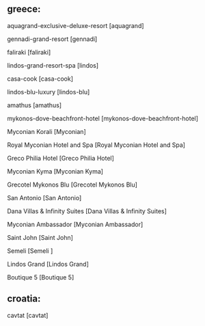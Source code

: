 ## greece:

aquagrand-exclusive-deluxe-resort
[aquagrand]

gennadi-grand-resort
[gennadi]

faliraki
[faliraki]

lindos-grand-resort-spa
[lindos]

casa-cook
[casa-cook]

lindos-blu-luxury
[lindos-blu]

amathus
[amathus]

mykonos-dove-beachfront-hotel
[mykonos-dove-beachfront-hotel]

Myconian Korali
[Myconian]

Royal Myconian Hotel and Spa
[Royal Myconian Hotel and Spa]

Greco Philia Hotel
[Greco Philia Hotel]

Myconian Kyma
[Myconian Kyma]

Grecotel Mykonos Blu
[Grecotel Mykonos Blu]

San Antonio
[San Antonio]

Dana Villas & Infinity Suites
[Dana Villas & Infinity Suites]

Myconian Ambassador
[Myconian Ambassador]

Saint John
[Saint John]

Semeli 
[Semeli ]

Lindos Grand
[Lindos Grand]

Boutique 5
[Boutique 5]

## croatia:

cavtat
[cavtat]